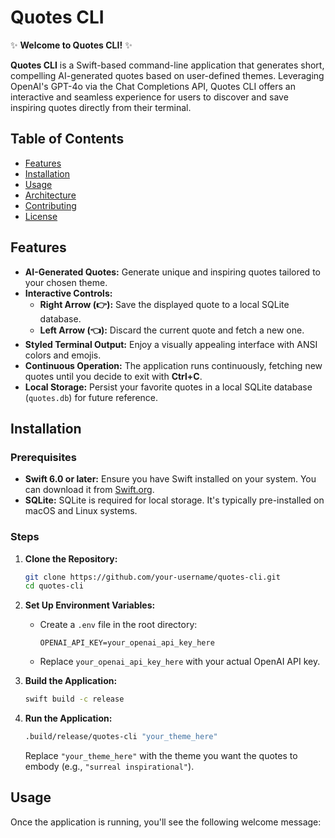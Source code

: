 # Quotes CLI

✨ **Welcome to Quotes CLI!** ✨

**Quotes CLI** is a Swift-based command-line application that generates short, compelling AI-generated quotes based on user-defined themes. Leveraging OpenAI's GPT-4o via the Chat Completions API, Quotes CLI offers an interactive and seamless experience for users to discover and save inspiring quotes directly from their terminal.

## Table of Contents

- [Features](#features)
- [Installation](#installation)
- [Usage](#usage)
- [Architecture](#architecture)
- [Contributing](#contributing)
- [License](#license)

## Features

- **AI-Generated Quotes:** Generate unique and inspiring quotes tailored to your chosen theme.
- **Interactive Controls:**
  - **Right Arrow (👉):** Save the displayed quote to a local SQLite database.
  - **Left Arrow (👈):** Discard the current quote and fetch a new one.
- **Styled Terminal Output:** Enjoy a visually appealing interface with ANSI colors and emojis.
- **Continuous Operation:** The application runs continuously, fetching new quotes until you decide to exit with **Ctrl+C**.
- **Local Storage:** Persist your favorite quotes in a local SQLite database (`quotes.db`) for future reference.

## Installation

### Prerequisites

- **Swift 6.0 or later:** Ensure you have Swift installed on your system. You can download it from [Swift.org](https://swift.org/download/).
- **SQLite:** SQLite is required for local storage. It's typically pre-installed on macOS and Linux systems.

### Steps

1. **Clone the Repository:**

   ```bash
   git clone https://github.com/your-username/quotes-cli.git
   cd quotes-cli
   ```

2. **Set Up Environment Variables:**

   - Create a `.env` file in the root directory:
     ```
     OPENAI_API_KEY=your_openai_api_key_here
     ```
   - Replace `your_openai_api_key_here` with your actual OpenAI API key.

3. **Build the Application:**

   ```bash
   swift build -c release
   ```

4. **Run the Application:**

   ```bash
   .build/release/quotes-cli "your_theme_here"
   ```

   Replace `"your_theme_here"` with the theme you want the quotes to embody (e.g., `"surreal inspirational"`).

## Usage

Once the application is running, you'll see the following welcome message:

